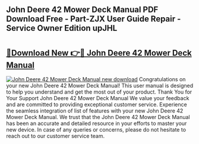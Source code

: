 ## John Deere 42 Mower Deck Manual PDF Download Free - Part-ZJX User Guide Repair - Service Owner Edition upJHL

# <h2><a href="http://bc90231.oget.top/?id=John+Deere+42+Mower+Deck+Manual">🔗Download New 👉🔴 John Deere 42 Mower Deck Manual</a></h2>

[![John Deere 42 Mower Deck Manual new download](https://i.imgur.com/5g1atiW.png)](http://bc90231.oget.top/?id=John+Deere+42+Mower+Deck+Manual)
Congratulations on your new John Deere 42 Mower Deck Manual! This user manual is designed to help you understand and get the most out of your product. Thank You for Your Support John Deere 42 Mower Deck Manual We value your feedback and are committed to providing exceptional customer service. Experience the seamless integration of list of features with your new John Deere 42 Mower Deck Manual. We trust that the John Deere 42 Mower Deck Manual has been an accurate and detailed resource in your efforts to master your new device. In case of any queries or concerns, please do not hesitate to reach out to our customer service team.
